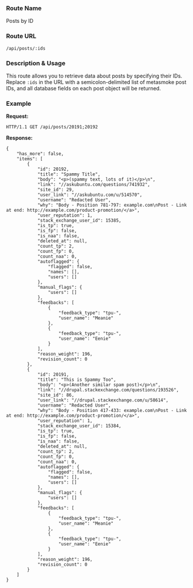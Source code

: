 ### Route Name
Posts by ID

### Route URL

    /api/posts/:ids

### Description & Usage
This route allows you to retrieve data about posts by specifying their IDs. Replace `:ids` in the URL with a semicolon-delimited list of metasmoke post IDs, and all database fields on each post object will be returned.


### Example
**Request:**

    HTTP/1.1 GET /api/posts/20191;20192

**Response:**

    {
        "has_more": false,
        "items": [
            {
                "id": 20192,
                "title": "Spammy Title",
                "body": "<p>(spammy text, lots of it)</p>\n",
                "link": "//askubuntu.com/questions/741932",
                "site_id": 29,
                "user_link": "//askubuntu.com/u/514570",
                "username": "Redacted User",
                "why": "Body - Position 781-797: example.com\nPost - Link at end: http://example.com/product-promotion/</a>",
                "user_reputation": 1,
                "stack_exchange_user_id": 15385,
                "is_tp": true,
                "is_fp": false,
                "is_naa": false,
                "deleted_at": null,
                "count_tp": 2,
                "count_fp": 0,
                "count_naa": 0,
                "autoflagged": {
                    "flagged": false,
                    "names": [],
                    "users": []
                },
                "manual_flags": {
                    "users": []
                },
                "feedbacks": [
                    {
                        "feedback_type": "tpu-",
                        "user_name": "Meanie"
                    },
                    {
                        "feedback_type": "tpu-",
                        "user_name": "Eenie"
                    }
                ],
                "reason_weight": 196,
                "revision_count": 0
            },
            {
                "id": 20191,
                "title": "This is Spammy Too",
                "body": "<p>(Another similar spam post)</p>\n",
                "link": "//drupal.stackexchange.com/questions/193526",
                "site_id": 86,
                "user_link": "//drupal.stackexchange.com/u/58614",
                "username": "Redacted User",
                "why": "Body - Position 417-433: example.com\nPost - Link at end: http://example.com/product-promotion/</a>",
                "user_reputation": 1,
                "stack_exchange_user_id": 15384,
                "is_tp": true,
                "is_fp": false,
                "is_naa": false,
                "deleted_at": null,
                "count_tp": 2,
                "count_fp": 0,
                "count_naa": 0,
                "autoflagged": {
                    "flagged": false,
                    "names": [],
                    "users": []
                },
                "manual_flags": {
                    "users": []
                },
                "feedbacks": [
                    {
                        "feedback_type": "tpu-",
                        "user_name": "Meanie"
                    },
                    {
                        "feedback_type": "tpu-",
                        "user_name": "Eenie"
                    }
                ],
                "reason_weight": 196,
                "revision_count": 0
            }
        ]
    }